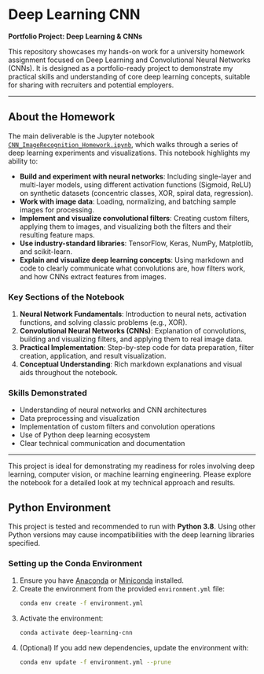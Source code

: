 # Deep Learning CNN

**Portfolio Project: Deep Learning & CNNs**

This repository showcases my hands-on work for a university homework assignment focused on Deep Learning and Convolutional Neural Networks (CNNs). It is designed as a portfolio-ready project to demonstrate my practical skills and understanding of core deep learning concepts, suitable for sharing with recruiters and potential employers.

---

## About the Homework

The main deliverable is the Jupyter notebook [`CNN_ImageRecognition_Homework.ipynb`](CNN_ImageRecognition_Homework.ipynb), which walks through a series of deep learning experiments and visualizations. This notebook highlights my ability to:

- **Build and experiment with neural networks**: Including single-layer and multi-layer models, using different activation functions (Sigmoid, ReLU) on synthetic datasets (concentric classes, XOR, spiral data, regression).
- **Work with image data**: Loading, normalizing, and batching sample images for processing.
- **Implement and visualize convolutional filters**: Creating custom filters, applying them to images, and visualizing both the filters and their resulting feature maps.
- **Use industry-standard libraries**: TensorFlow, Keras, NumPy, Matplotlib, and scikit-learn.
- **Explain and visualize deep learning concepts**: Using markdown and code to clearly communicate what convolutions are, how filters work, and how CNNs extract features from images.

### Key Sections of the Notebook

1. **Neural Network Fundamentals**: Introduction to neural nets, activation functions, and solving classic problems (e.g., XOR).
2. **Convolutional Neural Networks (CNNs)**: Explanation of convolutions, building and visualizing filters, and applying them to real image data.
3. **Practical Implementation**: Step-by-step code for data preparation, filter creation, application, and result visualization.
4. **Conceptual Understanding**: Rich markdown explanations and visual aids throughout the notebook.

### Skills Demonstrated

- Understanding of neural networks and CNN architectures
- Data preprocessing and visualization
- Implementation of custom filters and convolution operations
- Use of Python deep learning ecosystem
- Clear technical communication and documentation

---

This project is ideal for demonstrating my readiness for roles involving deep learning, computer vision, or machine learning engineering. Please explore the notebook for a detailed look at my technical approach and results.

## Python Environment

This project is tested and recommended to run with **Python 3.8**. Using other Python versions may cause incompatibilities with the deep learning libraries specified.

### Setting up the Conda Environment

1. Ensure you have [Anaconda](https://www.anaconda.com/products/distribution) or [Miniconda](https://docs.conda.io/en/latest/miniconda.html) installed.
2. Create the environment from the provided `environment.yml` file:
   ```bash
   conda env create -f environment.yml
   ```
3. Activate the environment:
   ```bash
   conda activate deep-learning-cnn
   ```
4. (Optional) If you add new dependencies, update the environment with:
   ```bash
   conda env update -f environment.yml --prune
   ```
